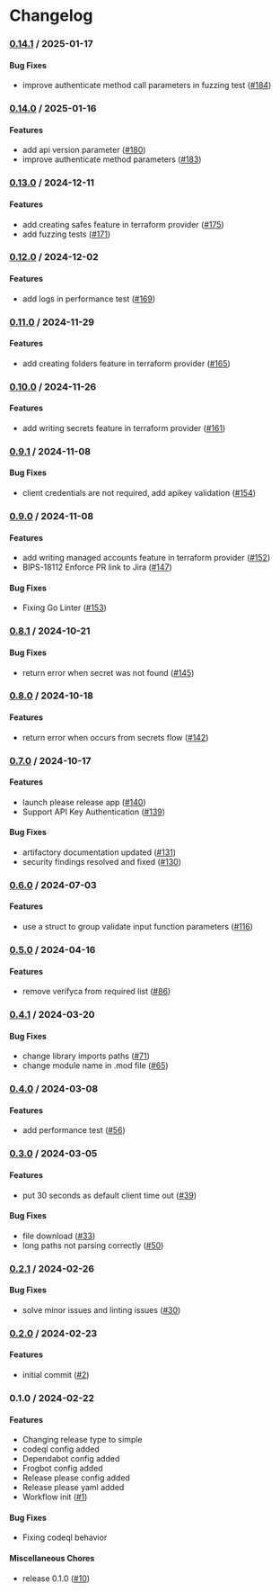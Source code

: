 # Changelog

### [0.14.1](https://github.com/BeyondTrust/go-client-library-passwordsafe/compare/v0.14.0...v0.14.1) / 2025-01-17

#### Bug Fixes

* improve authenticate method call parameters in fuzzing test ([#184](https://github.com/BeyondTrust/go-client-library-passwordsafe/issues/184))

### [0.14.0](https://github.com/BeyondTrust/go-client-library-passwordsafe/compare/v0.13.0...v0.14.0) / 2025-01-16

#### Features

* add api version parameter ([#180](https://github.com/BeyondTrust/go-client-library-passwordsafe/issues/180))
* improve  authenticate method parameters ([#183](https://github.com/BeyondTrust/go-client-library-passwordsafe/issues/183))

### [0.13.0](https://github.com/BeyondTrust/go-client-library-passwordsafe/compare/v0.12.0...v0.13.0) / 2024-12-11

#### Features

* add creating safes feature in terraform provider ([#175](https://github.com/BeyondTrust/go-client-library-passwordsafe/issues/175))
* add fuzzing tests ([#171](https://github.com/BeyondTrust/go-client-library-passwordsafe/issues/171))

### [0.12.0](https://github.com/BeyondTrust/go-client-library-passwordsafe/compare/v0.11.0...v0.12.0) / 2024-12-02

#### Features

* add logs in performance test ([#169](https://github.com/BeyondTrust/go-client-library-passwordsafe/issues/169))

### [0.11.0](https://github.com/BeyondTrust/go-client-library-passwordsafe/compare/v0.10.0...v0.11.0) / 2024-11-29

#### Features

* add creating folders feature in terraform provider ([#165](https://github.com/BeyondTrust/go-client-library-passwordsafe/issues/165))

### [0.10.0](https://github.com/BeyondTrust/go-client-library-passwordsafe/compare/v0.9.1...v0.10.0) / 2024-11-26

#### Features

* add writing secrets feature in terraform provider ([#161](https://github.com/BeyondTrust/go-client-library-passwordsafe/issues/161))

### [0.9.1](https://github.com/BeyondTrust/go-client-library-passwordsafe/compare/v0.9.0...v0.9.1) / 2024-11-08

#### Bug Fixes

* client credentials are not required, add apikey validation ([#154](https://github.com/BeyondTrust/go-client-library-passwordsafe/issues/154))

### [0.9.0](https://github.com/BeyondTrust/go-client-library-passwordsafe/compare/v0.8.1...v0.9.0) / 2024-11-08

#### Features

* add writing managed accounts feature in terraform provider ([#152](https://github.com/BeyondTrust/go-client-library-passwordsafe/issues/152))
* BIPS-18112 Enforce PR link to Jira ([#147](https://github.com/BeyondTrust/go-client-library-passwordsafe/issues/147))

#### Bug Fixes

* Fixing Go Linter ([#153](https://github.com/BeyondTrust/go-client-library-passwordsafe/issues/153))

### [0.8.1](https://github.com/BeyondTrust/go-client-library-passwordsafe/compare/v0.8.0...v0.8.1) / 2024-10-21

#### Bug Fixes

* return error when secret was not found ([#145](https://github.com/BeyondTrust/go-client-library-passwordsafe/issues/145))

### [0.8.0](https://github.com/BeyondTrust/go-client-library-passwordsafe/compare/v0.7.0...v0.8.0) / 2024-10-18

#### Features

* return error when occurs from secrets flow ([#142](https://github.com/BeyondTrust/go-client-library-passwordsafe/issues/142))

### [0.7.0](https://github.com/BeyondTrust/go-client-library-passwordsafe/compare/v0.6.0...v0.7.0) / 2024-10-17

#### Features

* launch please release app ([#140](https://github.com/BeyondTrust/go-client-library-passwordsafe/issues/140))
* Support API Key Authentication ([#139](https://github.com/BeyondTrust/go-client-library-passwordsafe/issues/139))

#### Bug Fixes

* artifactory documentation updated ([#131](https://github.com/BeyondTrust/go-client-library-passwordsafe/issues/131))
* security findings resolved and fixed ([#130](https://github.com/BeyondTrust/go-client-library-passwordsafe/issues/130))

### [0.6.0](https://github.com/BeyondTrust/go-client-library-passwordsafe/compare/v0.5.0...v0.6.0) / 2024-07-03

#### Features

* use a struct to group validate input function parameters ([#116](https://github.com/BeyondTrust/go-client-library-passwordsafe/issues/116))

### [0.5.0](https://github.com/BeyondTrust/go-client-library-passwordsafe/compare/v0.4.2...v0.5.0) / 2024-04-16

#### Features

* remove verifyca from required list ([#86](https://github.com/BeyondTrust/go-client-library-passwordsafe/issues/86))

### [0.4.1](https://github.com/BeyondTrust/go-client-library-passwordsafe/compare/v0.4.0...v0.4.1) / 2024-03-20

#### Bug Fixes

* change library imports paths ([#71](https://github.com/BeyondTrust/go-client-library-passwordsafe/issues/71))
* change module name in .mod file ([#65](https://github.com/BeyondTrust/go-client-library-passwordsafe/issues/65))

### [0.4.0](https://github.com/BeyondTrust/go-client-library-passwordsafe/compare/v0.3.0...v0.4.0) / 2024-03-08

#### Features

* add performance test ([#56](https://github.com/BeyondTrust/go-client-library-passwordsafe/issues/56))

### [0.3.0](https://github.com/BeyondTrust/go-client-library-passwordsafe/compare/v0.2.1...v0.3.0) / 2024-03-05

#### Features

* put 30 seconds as default client time out ([#39](https://github.com/BeyondTrust/go-client-library-passwordsafe/issues/39))

#### Bug Fixes

* file download ([#33](https://github.com/BeyondTrust/go-client-library-passwordsafe/issues/33))
* long paths not parsing correctly ([#50](https://github.com/BeyondTrust/go-client-library-passwordsafe/issues/50))

### [0.2.1](https://github.com/BeyondTrust/go-client-library-passwordsafe/compare/v0.2.0...v0.2.1) / 2024-02-26

#### Bug Fixes

* solve minor issues and linting issues ([#30](https://github.com/BeyondTrust/go-client-library-passwordsafe/issues/30))

### [0.2.0](https://github.com/BeyondTrust/go-client-library-passwordsafe/compare/v0.1.0...v0.2.0) / 2024-02-23

#### Features

* initial commit ([#2](https://github.com/BeyondTrust/go-client-library-passwordsafe/issues/2))

### 0.1.0 / 2024-02-22

#### Features

* Changing release type to simple
* codeql config added
* Dependabot config added
* Frogbot config added
* Release please config added
* Release please yaml added
* Workflow init ([#1](https://github.com/BeyondTrust/go-client-library-passwordsafe/issues/1))

#### Bug Fixes

* Fixing codeql behavior

#### Miscellaneous Chores

* release 0.1.0 ([#10](https://github.com/BeyondTrust/go-client-library-passwordsafe/issues/10))
